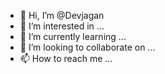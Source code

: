 - 👋 Hi, I’m @Devjagan
- 👀 I’m interested in ...
- 🌱 I’m currently learning ...
- 💞️ I’m looking to collaborate on ...
- 📫 How to reach me ...

<!---
Devjagan/Devjagan is a ✨ special ✨ repository because its `README.md` (this file) appears on your GitHub profile.
You can click the Preview link to take a look at your changes.
--->
